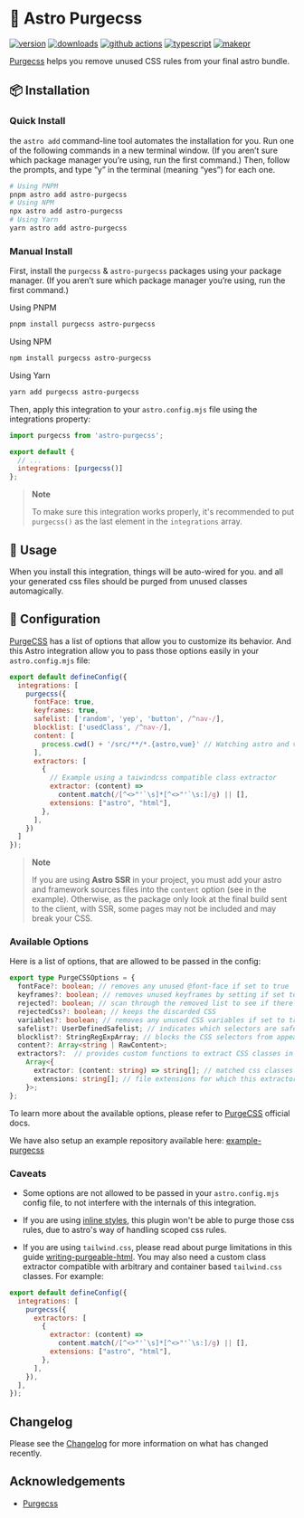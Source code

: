 # 🚀 Astro Purgecss

[![version][version-badge]][npm]
[![downloads][downloads-badge]][npm]
[![github actions][github-actions-badge]][github-actions]
[![typescript][typescript-badge]][typescript]
[![makepr][makepr-badge]][makepr]

[Purgecss][purgecss] helps you remove unused CSS rules from your final astro bundle.

## 📦 Installation

### Quick Install

the `astro add` command-line tool automates the installation for you. Run one of the following commands in a new terminal window. (If you aren’t sure which package manager you’re using, run the first command.) Then, follow the prompts, and type “y” in the terminal (meaning “yes”) for each one.

```bash
# Using PNPM
pnpm astro add astro-purgecss
# Using NPM
npx astro add astro-purgecss
# Using Yarn
yarn astro add astro-purgecss
```

### Manual Install

First, install the `purgecss` & `astro-purgecss` packages using your package manager. (If you aren’t sure which package manager you’re using, run the first command.)

Using PNPM

```bash
pnpm install purgecss astro-purgecss
```

Using NPM

```bash
npm install purgecss astro-purgecss
```

Using Yarn

```bash
yarn add purgecss astro-purgecss
```

Then, apply this integration to your `astro.config.mjs` file using the integrations property:

```js
import purgecss from 'astro-purgecss';

export default {
  // ...
  integrations: [purgecss()]
};
```

> **Note**
>
> To make sure this integration works properly, it's recommended to put `purgecss()`
> as the last element in the `integrations` array.

## 🥑 Usage

When you install this integration, things will be auto-wired for you. and all your generated css files should be purged from unused classes automagically.

## 📖 Configuration

[PurgeCSS][purgecss] has a list of options that allow you to customize its behavior. And this Astro integration allow you to pass those options easily in your `astro.config.mjs` file:

```js
export default defineConfig({
  integrations: [
    purgecss({
      fontFace: true,
      keyframes: true,
      safelist: ['random', 'yep', 'button', /^nav-/],
      blocklist: ['usedClass', /^nav-/],
      content: [
        process.cwd() + '/src/**/*.{astro,vue}' // Watching astro and vue sources (for SSR, read the note below)
      ],
      extractors: [
        {
          // Example using a taiwindcss compatible class extractor
          extractor: (content) =>
            content.match(/[^<>"'`\s]*[^<>"'`\s:]/g) || [],
          extensions: ["astro", "html"],
        },
      ],
    })
  ]
});
```

> **Note**
>
> If you are using **Astro SSR** in your project, you must add your astro and framework sources files into the `content` option (see in the example). Otherwise, as the package only look at the final build sent to the client, with SSR, some pages may not be included and may break your CSS.

### Available Options

Here is a list of options, that are allowed to be passed in the config:

```ts
export type PurgeCSSOptions = {
  fontFace?: boolean; // removes any unused @font-face if set to true
  keyframes?: boolean; // removes unused keyframes by setting if set to true
  rejected?: boolean; // scan through the removed list to see if there's anything wrong
  rejectedCss?: boolean; // keeps the discarded CSS
  variables?: boolean; // removes any unused CSS variables if set to true
  safelist?: UserDefinedSafelist; // indicates which selectors are safe to leave in the final CSS
  blocklist?: StringRegExpArray; // blocks the CSS selectors from appearing in the final output CSS
  content?: Array<string | RawContent>;
  extractors?:  // provides custom functions to extract CSS classes in specific ways (eg. when using tailwind.css) 
    Array<{
      extractor: (content: string) => string[]; // matched css classes
      extensions: string[]; // file extensions for which this extractor is to be used
    }>;
};
```

To learn more about the available options, please refer to [PurgeCSS][purgecss-options] official docs.

We have also setup an example repository available here: [example-purgecss](../../apps/example-purgecss)

### Caveats

- Some options are not allowed to be passed in your `astro.config.mjs` config file, to not interfere with the internals of this integration.

- If you are using [inline styles](https://docs.astro.build/en/guides/styling/#scoped-styles), this plugin won't be able to purge those css rules, due to astro's way of handling scoped css rules.


- If you are using `tailwind.css`, please read about purge limitations in this guide [writing-purgeable-html](https://v2.tailwindcss.com/docs/optimizing-for-production#writing-purgeable-html). You may also need a custom class extractor compatible with arbitrary and container based `tailwind.css` classes. For example:
```js
export default defineConfig({
  integrations: [
    purgecss({
      extractors: [
        {
          extractor: (content) =>
            content.match(/[^<>"'`\s]*[^<>"'`\s:]/g) || [],
          extensions: ["astro", "html"],
        },
      ],
    }),
  ],
});
```

## Changelog

Please see the [Changelog](CHANGELOG.md) for more information on what has changed recently.

## Acknowledgements

- [Purgecss][purgecss]

[npm]: https://npmjs.com/package/astro-purgecss
[purgecss]: https://purgecss.com
[purgecss-options]: https://purgecss.com/configuration.html#options

<!-- Readme Badges -->

[version-badge]: https://img.shields.io/npm/v/astro-purgecss.svg
[downloads-badge]: https://img.shields.io/npm/dt/astro-purgecss
[github-actions]: https://github.com/codiume/orbit/actions
[github-actions-badge]: https://github.com/codiume/orbit/actions/workflows/node.js.yml/badge.svg
[typescript]: https://www.typescriptlang.org/dt/search?search=astro-purgecss
[typescript-badge]: https://img.shields.io/npm/types/astro-purgecss
[makepr]: https://makeapullrequest.com
[makepr-badge]: https://img.shields.io/badge/PRs-welcome-brightgreen.svg?style=flat-square?style=flat
